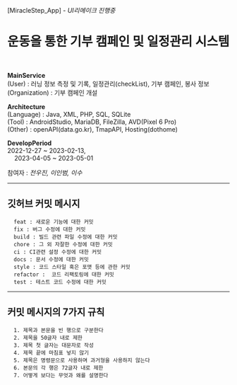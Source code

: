 [MiracleStep_App] - <i>UI리메이크 진행중</i>

<h1>운동을 통한 기부 캠페인 및 일정관리 시스템</h1>
<br>

<b>MainService</b><br>
(User) : 러닝 정보 측정 및 기록, 일정관리(checkList), 기부 캠페인, 봉사 정보<br>
(Organization) : 기부 캠페인 개설<br>

<b>Architecture</b><br>
(Language) : Java, XML, PHP, SQL, SQLite<br>
(Tool) : AndroidStudio, MariaDB, FileZilla, AVD(Pixel 6 Pro)<br>
(Other) : openAPI(data.go.kr), TmapAPI, Hosting(dothome)<br>

<b>DevelopPeriod</b><br>
2022-12-27 ~ 2023-02-13,<br>
&nbsp;&nbsp;&nbsp;
2023-04-05 ~ 2023-05-01 <br>

참여자 :<i> 전우진, 이인범, 이수</i>


___
## 깃허브 커밋 메시지
      feat : 새로운 기능에 대한 커밋  
      fix : 버그 수정에 대한 커밋  
      build : 빌드 관련 파일 수정에 대한 커밋  
      chore : 그 외 자잘한 수정에 대한 커밋  
      ci : CI관련 설정 수정에 대한 커밋  
      docs : 문서 수정에 대한 커밋  
      style : 코드 스타일 혹은 포맷 등에 관한 커밋  
      refactor :  코드 리팩토링에 대한 커밋  
      test : 테스트 코드 수정에 대한 커밋  

___
## 커밋 메시지의 7가지 규칙  
      1. 제목과 본문을 빈 행으로 구분한다  
      2. 제목을 50글자 내로 제한  
      3. 제목 첫 글자는 대문자로 작성  
      4. 제목 끝에 마침표 넣지 않기  
      5. 제목은 명령문으로 사용하며 과거형을 사용하지 않는다  
      6. 본문의 각 행은 72글자 내로 제한  
      7. 어떻게 보다는 무엇과 왜를 설명한다  
